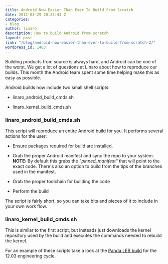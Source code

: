 ```yaml
---
title: Android Now Easier Than Ever To Build From Scratch
date: 2012-03-29 20:37:41 Z
categories:
- blog
author: linaro
description: How to build Android from scratch
layout: post
link: "/blog/android-now-easier-than-ever-to-build-from-scratch-2/"
wordpress_id: 1463
---
```


Building products from source is always hard, and Android can be one of the worst. We get a lot of questions at Linaro about how to reproduce our builds. This month the Android team spent some time helping make this as easy as possible.

Android builds now include two small shell scripts:
	
  * linaro_android_build_cmds.sh

	
  * linaro_kernel_build_cmds.sh

### linaro_android_build_cmds.sh

This script will reproduce an entire Android build for you. It performs several actions for the user:
	
  * Ensure packages required for build are installed.

	
  * Grab the proper Android manifest and sync the repo to your system. **NOTE:** By default this grabs the _"pinned_manifest"_ that will point to the exact code. There's also an option to build from the tips of the branches used in the manifest.

	
  * Grab the proper toolchain for building the code

	
  * Perform the build


The script is fairly short, so you can take bits and pieces of it to include in your own work flow.

### linaro_kernel_build_cmds.sh


This is similar to the first script, but insteads just downloads the kernel repository used by the build and executes the commands needed to rebuild the kernel.

For an example of these scripts take a look at the [Panda LEB build](http://releases.linaro.org/) for the 12.03 engineering cycle.